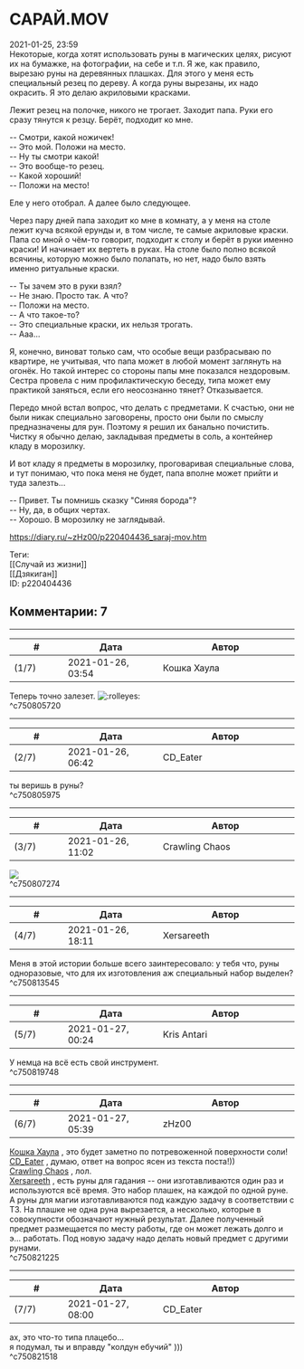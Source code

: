 САРАЙ.MOV
=========

  
2021-01-25, 23:59  
 Некоторые, когда хотят использовать руны в магических целях, рисуют их на бумажке, на фотографии, на себе и т.п. Я же, как правило, вырезаю руны на деревянных плашках. Для этого у меня есть специальный резец по дереву. А когда руны вырезаны, их надо окрасить. Я это делаю акриловыми красками.   
   
 Лежит резец на полочке, никого не трогает. Заходит папа. Руки его сразу тянутся к резцу. Берёт, подходит ко мне.   
   
 -- Смотри, какой ножичек!   
 -- Это мой. Положи на место.   
 -- Ну ты смотри какой!   
 -- Это вообще-то резец.   
 -- Какой хороший!   
 -- Положи на место!   
   
 Еле у него отобрал. А далее было следующее.   
   
 Через пару дней папа заходит ко мне в комнату, а у меня на столе лежит куча всякой ерунды и, в том числе, те самые акриловые краски. Папа со мной о чём-то говорит, подходит к столу и берёт в руки именно краски! И начинает их вертеть в руках. На столе было полно всякой всячины, которую можно было полапать, но нет, надо было взять именно ритуальные краски.   
   
 -- Ты зачем это в руки взял?   
 -- Не знаю. Просто так. А что?   
 -- Положи на место.   
 -- А что такое-то?   
 -- Это специальные краски, их нельзя трогать.   
 -- Ааа...   
   
 Я, конечно, виноват только сам, что особые вещи разбрасываю по квартире, не учитывая, что папа может в любой момент заглянуть на огонёк. Но такой интерес со стороны папы мне показался нездоровым. Сестра провела с ним профилактическую беседу, типа может ему практикой заняться, если его неосознанно тянет? Отказывается.   
   
 Передо мной встал вопрос, что делать с предметами. К счастью, они не были никак специально заговорены, просто они были по смыслу предназначены для рун. Поэтому я решил их банально почистить. Чистку я обычно делаю, закладывая предметы в соль, а контейнер кладу в морозилку.   
   
 И вот кладу я предметы в морозилку, проговаривая специальные слова, и тут понимаю, что пока меня не будет, папа вполне может прийти и туда залезть...   
   
 -- Привет. Ты помнишь сказку "Синяя борода"?   
 -- Ну, да, в общих чертах.   
 -- Хорошо. В морозилку не заглядывай.   
  
<https://diary.ru/~zHz00/p220404436_saraj-mov.htm>  
  
Теги:  
[[Случай из жизни]]  
[[Дзякиган]]  
ID: p220404436  


Комментарии: 7
--------------

  


---



|         #         |              Дата              |                     Автор                     |           ID           |
| --- | --- | --- | --- |
| (1/7) | 2021-01-26, 03:54 | Кошка Хаула | c750805720 |

  
 Теперь точно залезет. ![:rolleyes:](http://static.diary.ru/picture/1483.gif)   
 ^c750805720

---



|         #         |              Дата              |                     Автор                     |           ID           |
| --- | --- | --- | --- |
| (2/7) | 2021-01-26, 06:42 | CD\_Eater | c750805975 |

  
 ты веришь в руны?   
 ^c750805975

---



|         #         |              Дата              |                     Автор                     |           ID           |
| --- | --- | --- | --- |
| (3/7) | 2021-01-26, 11:02 | Crawling Chaos | c750807274 |

  
 ![](http://static.diary.ru/userdir/3/0/6/1/3061198/87014943.jpg)   
 ^c750807274

---



|         #         |              Дата              |                     Автор                     |           ID           |
| --- | --- | --- | --- |
| (4/7) | 2021-01-26, 18:11 | Xersareeth | c750813545 |

  
 Меня в этой истории больше всего заинтересовало: у тебя что, руны одноразовые, что для их изготовления аж специальный набор выделен?   
 ^c750813545

---



|         #         |              Дата              |                     Автор                     |           ID           |
| --- | --- | --- | --- |
| (5/7) | 2021-01-27, 00:24 | Kris Antari | c750819748 |

  
 У немца на всё есть свой инструмент.   
 ^c750819748

---



|         #         |              Дата              |                     Автор                     |           ID           |
| --- | --- | --- | --- |
| (6/7) | 2021-01-27, 05:39 | zHz00 | c750821225 |

  
  [Кошка Хаула](http://rianna88.diary.ru "Старое логово дракона")  , это будет заметно по потревоженной поверхности соли!   
  [CD\_Eater](http://cd-eater.diary.ru "Записки ДискоЕда")  , думаю, ответ на вопрос ясен из текста поста!))   
  [Crawling Chaos](http://degozaru.diary.ru "Фундаментальная ошибка атрибуции")  , лол.   
  [Xersareeth](http://BurrowDeclassified.diary.ru "One more fang")  , есть руны для гадания -- они изготавливаются один раз и используются всё время. Это набор плашек, на каждой по одной руне. А руны для магии изготавливаются под каждую задачу в соответствии с ТЗ. На плашке не одна руна вырезается, а несколько, которые в совокупности обозначают нужный результат. Далее полученный предмет размещается по месту работы, где он может лежать долго и э... работать. Под новую задачу надо делать новый предмет с другими рунами.   
 ^c750821225

---



|         #         |              Дата              |                     Автор                     |           ID           |
| --- | --- | --- | --- |
| (7/7) | 2021-01-27, 08:00 | CD\_Eater | c750821518 |

  
 ах, это что-то типа плацебо...   
 я подумал, ты и вправду "колдун ебучий" )))   
 ^c750821518